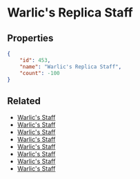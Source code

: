 # Warlic's Replica Staff

<no description available>

## Properties

```json
{
    "id": 453,
    "name": "Warlic's Replica Staff",
    "count": -100
}
```

## Related

- [Warlic's Staff](../items/14266-warlic-s-staff.md)
- [Warlic's Staff](../items/14267-warlic-s-staff.md)
- [Warlic's Staff](../items/14268-warlic-s-staff.md)
- [Warlic's Staff](../items/14269-warlic-s-staff.md)
- [Warlic's Staff](../items/14270-warlic-s-staff.md)
- [Warlic's Staff](../items/14271-warlic-s-staff.md)
- [Warlic's Staff](../items/14272-warlic-s-staff.md)
- [Warlic's Staff](../items/14273-warlic-s-staff.md)

